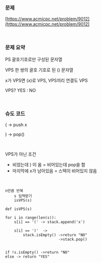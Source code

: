 ### 문제

[https://www.acmicpc.net/problem/9012](https://www.acmicpc.net/problem/9012)

<br>

### 문제 요약

PS 괄호기호로만 구성된 문자열

VPS 한 쌍의 괄호 기호로 된 () 문자열 

x가 VPS면 (x)로 VPS, VPS끼리 연결도 VPS

VPS? YES : NO

<br>

### 슈도 코드

( → push x

) → pop()

<br>

VPS가 아닌 조건

- 비었는데 ) 이 옴 = 비어있는데 pop을 함
- 마지막에 x가 남아있음 = 스택이 비어있지 않음

<br>


```
n만큼 반복
	s 입력받기
	isVPS(s)

def isVPS(s)

for i in range(len(s)):
	s[i] == '(' -> stack.append('x')

	s[i] == ')'  ->
		stack.isEmpty() ->return "NO"
					    ->stack.pop()
	

if !s.isEmpty() ->return "NO"
else -> return "YES"
```